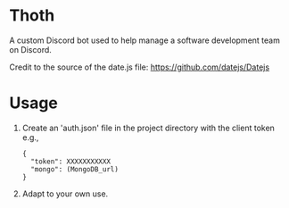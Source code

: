 # Thoth
A custom Discord bot used to help manage a software development team on Discord.

Credit to the source of the date.js file: https://github.com/datejs/Datejs

# Usage
1. Create an 'auth.json' file in the project directory with the client token
    e.g., 
    ```
    {
      "token": XXXXXXXXXXX
      "mongo": (MongoDB_url)
    }
    ```
2. Adapt to your own use.
